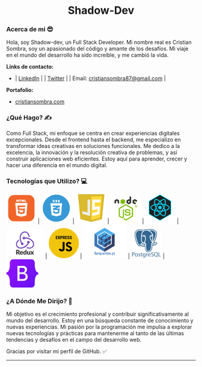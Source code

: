 <h1 align="center">Shadow-Dev</h1>


### Acerca de mi 😎

Hola, soy Shadow-dev, un Full Stack Developer. Mi nombre real es Cristian Sombra, soy un apasionado del código y amante de los desafíos. Mi viaje en el mundo del desarrollo ha sido increíble, y me cambió la vida.

**Links de contacto:**
- | [LinkedIn](https://linkedin.com/in/cristiansombra) |
  | [Twitter](https://twitter.com/CristianSombra8) |
  | Email: cristiansombra87@gmail.com |

**Portafolio:**
- [cristiansombra.com](https://cristiansombra.com)


### ¿Qué Hago? ✍️

Como Full Stack, mi enfoque se centra en crear experiencias digitales excepcionales. Desde el frontend hasta el backend, me especializo en transformar ideas creativas en soluciones funcionales. Me dedico a la excelencia, la innovación y la resolución creativa de problemas, y así construir aplicaciones web eficientes. Estoy aquí para aprender, crecer y hacer una diferencia en el mundo digital.


### Tecnologías que Utilizo? 💻

<img src="https://github.com/CristianSombra/CristianSombra/blob/main/images/HTML.png" alt="Ejemplo de imagen" width="80" height="80"> | <img src="https://github.com/CristianSombra/CristianSombra/blob/main/images/CSS.png" alt="Ejemplo de imagen" width="80" height="80"> | <img src="https://github.com/CristianSombra/CristianSombra/blob/main/images/JS.png" alt="Ejemplo de imagen" width="80" height="80"> | <img src="https://github.com/CristianSombra/CristianSombra/blob/main/images/NODE.png" alt="Ejemplo de imagen" width="80" height="80"> | <img src="https://github.com/CristianSombra/CristianSombra/blob/main/images/REACT.png" alt="Ejemplo de imagen" width="80" height="80"> | <img src="https://github.com/CristianSombra/CristianSombra/blob/main/images/REDUX.png" alt="Ejemplo de imagen" width="100" height="80"> | <img src="https://github.com/CristianSombra/CristianSombra/blob/main/images/EXPRESS.png" alt="Ejemplo de imagen" width="80" height="80"> | <img src="https://github.com/CristianSombra/CristianSombra/blob/main/images/SEQUELIZE.png" alt="Ejemplo de imagen" width="115" height="90"> | <img src="https://github.com/CristianSombra/CristianSombra/blob/main/images/POSTGRESQL.png" alt="Ejemplo de imagen" width="80" height="80"> | <img src="https://github.com/CristianSombra/CristianSombra/blob/main/images/Bootstrap.png" alt="Ejemplo de imagen" width="85" height="75">


### ¿A Dónde Me Dirijo? 🚀

Mi objetivo es el crecimiento profesional y contribuir significativamente al mundo del desarrollo. Estoy en una búsqueda constante de conocimiento y nuevas experiencias. Mi pasión por la programación me impulsa a explorar nuevas tecnologías y prácticas para mantenerme al tanto de las últimas tendencias y desafíos en el campo del desarrollo web.

Gracias por visitar mi perfil de GitHub. ✅


---

